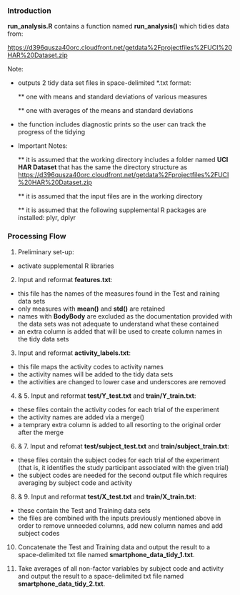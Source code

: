 ### Introduction

**run_analysis.R** contains a function named **run_analysis()** which tidies data from:

https://d396qusza40orc.cloudfront.net/getdata%2Fprojectfiles%2FUCI%20HAR%20Dataset.zip


Note:

  * outputs 2 tidy data set files in space-delimited *.txt format:

    ** one with means and standard deviations of various measures
    
    ** one with averages of the means and standard deviations

  * the function includes diagnostic prints so the user can
    track the progress of the tidying

  * Important Notes:

    ** it is assumed that the working directory includes a folder named
          **UCI HAR Dataset**
       that has the same the directory structure as
           https://d396qusza40orc.cloudfront.net/getdata%2Fprojectfiles%2FUCI%20HAR%20Dataset.zip 

    ** it is assumed that the input files are in the working directory

    ** it is assumed that the following supplemental R packages are installed:
      plyr, dplyr



### Processing Flow

1. Preliminary set-up:
- activate supplemental R libraries

2. Input and reformat **features.txt**:
- this file has the names of the measures found in the Test and raining data sets
- only measures with **mean()** and **std()** are retained 
- names with **BodyBody** are excluded as the documentation provided with the data sets was not adequate to understand what these contained  
- an extra column is added that will be used to create column names in the tidy data sets

3. Input and reformat **activity_labels.txt**:
- this file maps the activity codes to activity names
- the activity names will be added to the tidy data sets
- the activities are changed to lower case and underscores are removed

4. & 5. Input and reformat **test/Y_test.txt** and **train/Y_train.txt**:
- these files contain the activity codes for each trial of the experiment
- the activity names are added via a merge()
- a temprary extra column is added to all resorting to the original order after the merge

6. & 7. Input and refomat **test/subject_test.txt** and **train/subject_train.txt**:
- these files contain the subject codes for each trial of the experiment (that is, it identifies the study participant associated with the given trial)
- the subject codes are needed for the second output file which requires averaging by subject code and activity

8. & 9. Input and reformat **test/X_test.txt** and **train/X_train.txt**:
- these contain the Test and Training data sets
- the files are combined with the inputs previously mentioned above in order to remove unneeded columns, add new column names and add subject codes

10. Concatenate the Test and Training data and output the result to a space-delimited txt file named **smartphone_data_tidy_1.txt**.

11. Take averages of all non-factor variables by subject code and activity and output the result to a space-delimited txt file named **smartphone_data_tidy_2.txt**.


